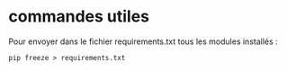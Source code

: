 # commandes utiles
Pour envoyer dans le fichier requirements.txt tous les modules installés :
```
pip freeze > requirements.txt
```
